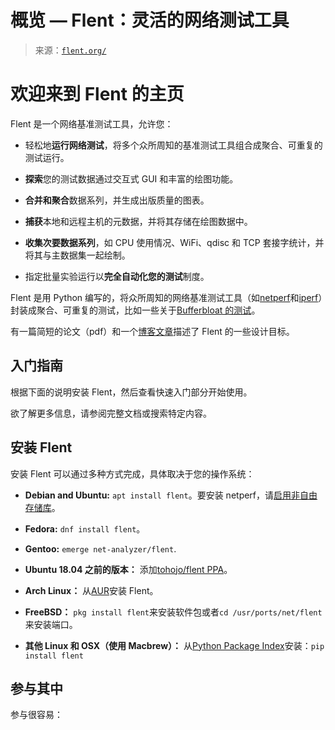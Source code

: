 <!--yml

category: 未分类

date: 2024-05-27 15:17:04

-->

# 概览 — Flent：灵活的网络测试工具

> 来源：[`flent.org/`](https://flent.org/)

# 欢迎来到 Flent 的主页

Flent 是一个网络基准测试工具，允许您：

+   轻松地**运行网络测试**，将多个众所周知的基准测试工具组合成聚合、可重复的测试运行。

+   **探索**您的测试数据通过交互式 GUI 和丰富的绘图功能。

+   **合并和聚合**数据系列，并生成出版质量的图表。

+   **捕获**本地和远程主机的元数据，并将其存储在绘图数据中。

+   **收集次要数据系列**，如 CPU 使用情况、WiFi、qdisc 和 TCP 套接字统计，并将其与主数据集一起绘制。

+   指定批量实验运行以**完全自动化您的测试**制度。

Flent 是用 Python 编写的，将众所周知的网络基准测试工具（如[netperf](http://netperf.org)和[iperf](https://sourceforge.net/p/iperf2)）封装成聚合、可重复的测试，比如一些关于[Bufferbloat 的测试](https://www.bufferbloat.net/projects/bloat/wiki/Tests_for_Bufferbloat/)。

有一篇简短的论文（pdf）和一个[博客文章](https://blog.tohojo.dk/2017/04/the-story-of-flent-the-flexible-network-tester.html)描述了 Flent 的一些设计目标。

## 入门指南

根据下面的说明安装 Flent，然后查看快速入门部分开始使用。

欲了解更多信息，请参阅完整文档或搜索特定内容。

## 安装 Flent

安装 Flent 可以通过多种方式完成，具体取决于您的操作系统：

+   **Debian and Ubuntu:** `apt install flent`。要安装 netperf，请[启用非自由存储库](https://wiki.debian.org/SourcesList)。

+   **Fedora:** `dnf install flent`。

+   **Gentoo:** `emerge net-analyzer/flent`.

+   **Ubuntu 18.04 之前的版本：** 添加[tohojo/flent PPA](https://launchpad.net/~tohojo/+archive/ubuntu/flent)。

+   **Arch Linux：** 从[AUR](https://aur.archlinux.org/packages/flent)安装 Flent。

+   **FreeBSD：** `pkg install flent`来安装软件包或者`cd /usr/ports/net/flent`来安装端口。

+   **其他 Linux 和 OSX（使用 Macbrew）：** 从[Python Package Index](https://pypi.python.org/pypi/flent)安装：`pip install flent`

## 参与其中

参与很容易：
